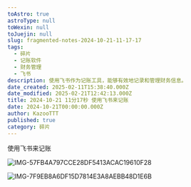 ```yaml
---
toAstro: true
astroType: null
toWexin: null
toJuejin: null
slug: fragmented-notes-2024-10-21-11-17-17
tags:
  - 碎片
  - 记账软件
  - 财务管理
  - 飞书
description: 使用飞书作为记账工具，能够有效地记录和管理财务信息。
date_created: 2025-02-11T15:38:40.000Z
date_modified: 2025-02-21T12:42:13.000Z
title: 2024-10-21 11分17秒 使用飞书来记账
date: 2024-10-21T00:00:00.000Z
author: KazooTTT
published: true
category: 碎片
---
```


使用飞书来记账

![IMG-57FB4A797CCE28DF5413ACAC19610F28](/mdImages/IMG-57FB4A797CCE28DF5413ACAC19610F28.png)

![IMG-7F9EB8A6DF15D7814E3A8AEBB48D1E6B](/mdImages/IMG-7F9EB8A6DF15D7814E3A8AEBB48D1E6B.png)
